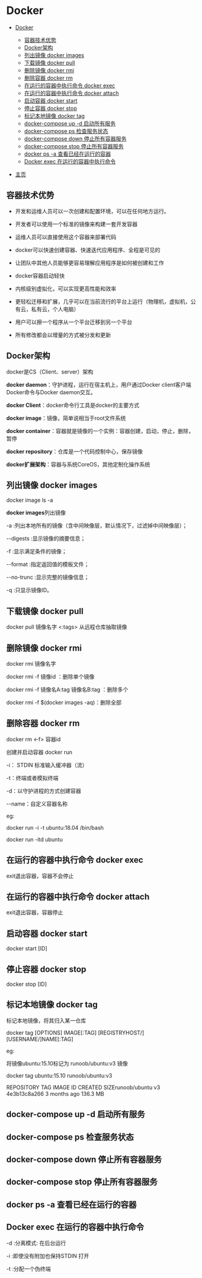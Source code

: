 # Docker

- [Docker](#docker)
  - [容器技术优势](#容器技术优势)
  - [Docker架构](#docker架构)
  - [列出镜像 docker images](#列出镜像-docker-images)
  - [下载镜像 docker pull](#下载镜像-docker-pull)
  - [删除镜像 docker rmi](#删除镜像-docker-rmi)
  - [删除容器 docker rm](#删除容器-docker-rm)
  - [在运行的容器中执行命令 docker exec](#在运行的容器中执行命令-docker-exec)
  - [在运行的容器中执行命令 docker attach](#在运行的容器中执行命令-docker-attach)
  - [启动容器 docker start](#启动容器-docker-start)
  - [停止容器 docker stop](#停止容器-docker-stop)
  - [标记本地镜像 docker tag](#标记本地镜像-docker-tag)
  - [docker-compose up -d 启动所有服务](#docker-compose-up--d-启动所有服务)
  - [docker-compose ps 检查服务状态](#docker-compose-ps-检查服务状态)
  - [docker-compose down 停止所有容器服务](#docker-compose-down-停止所有容器服务)
  - [docker-compose stop 停止所有容器服务](#docker-compose-stop-停止所有容器服务)
  - [docker ps -a 查看已经在运行的容器](#docker-ps--a-查看已经在运行的容器)
  - [Docker exec 在运行的容器中执行命令](#docker-exec-在运行的容器中执行命令)

- [主页](README.md)
  
## 容器技术优势

- 开发和运维人员可以一次创建和配置环境，可以在任何地方运行。

- 开发者可以使用一个标准的镜像来构建一套开发容器

- 运维人员可以直接使用这个容器来部署代码

- docker可以快速创建容器、快速迭代应用程序、全程是可见的

- 让团队中其他人员能够更容易理解应用程序是如何被创建和工作

- docker容器启动轻快

- 内核级别虚拟化，可以实现更高性能和效率

- 更轻松迁移和扩展，几乎可以在当前流行的平台上运行（物理机，虚拟机，公有云，私有云，个人电脑）

- 用户可以擦一个程序从一个平台迁移到另一个平台

- 所有修改都会以增量的方式被分发和更新

## Docker架构

docker是CS（Client、server）架构

**docker daemon**：守护进程，运行在宿主机上，用户通过Docker client客户端Docker命令与Docker daemon交互。

**docker Client**：docker命令行工具是docker的主要方式

**docker image**：镜像，简单说相当于root文件系统

**docker container**：容器就是镜像的一个实例：容器创建，启动，停止，删除，暂停

**docker repository**：仓库是一个代码控制中心，保存镜像

**docker扩展架构**：容器与系统CoreOS，其他定制化操作系统

## 列出镜像 docker images

docker image ls -a

**docker images**列出镜像

-a :列出本地所有的镜像（含中间映像层，默认情况下，过滤掉中间映像层）；

--digests :显示镜像的摘要信息；

-f :显示满足条件的镜像；

--format :指定返回值的模板文件；

--no-trunc :显示完整的镜像信息；

-q :只显示镜像ID。

## 下载镜像 docker pull

docker pull 镜像名字 <:tags> 从远程仓库抽取镜像

## 删除镜像 docker rmi

docker rmi 镜像名字

docker rmi -f 镜像id ：删除单个镜像

docker rmi -f 镜像名A:tag 镜像名B:tag ：删除多个

docker rmi -f $(docker images -aq)：删除全部

## 删除容器 docker rm

docker rm <-f> 容器id

创建并启动容器 docker run

-i： STDIN 标准输入缓冲器（流）

-t：终端或者模拟终端

-d：以守护进程的方式创建容器

--name：自定义容器名称

eg:

docker run -i -t  ubuntu:18.04 /bin/bash

docker run -itd  ubuntu

## 在运行的容器中执行命令 docker exec

exit退出容器，容器不会停止

## 在运行的容器中执行命令 docker attach

exit退出容器，容器停止

## 启动容器 docker start

docker start [ID]

## 停止容器 docker stop

docker stop [ID]

## 标记本地镜像 docker tag

标记本地镜像，将其归入某一仓库

docker tag [OPTIONS] IMAGE[:TAG] [REGISTRYHOST/][USERNAME/]NAME[:TAG]

eg:

将镜像ubuntu:15.10标记为 runoob/ubuntu:v3 镜像

docker tag ubuntu:15.10 runoob/ubuntu:v3

REPOSITORY TAG IMAGE ID CREATED  SIZErunoob/ubuntu v3 4e3b13c8a266 3 months ago 136.3 MB

## docker-compose up -d 启动所有服务

## docker-compose ps 检查服务状态

## docker-compose down 停止所有容器服务

## docker-compose stop 停止所有容器服务

## docker ps -a 查看已经在运行的容器

## Docker exec 在运行的容器中执行命令

-d :分离模式: 在后台运行

-i :即使没有附加也保持STDIN 打开

-t :分配一个伪终端
